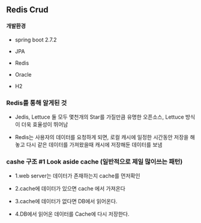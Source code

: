 ## Redis Crud 

#### 개발환경

* spring boot 2.7.2

* JPA

* Redis 

* Oracle

* H2


### Redis를 통해 알게된 것

* Jedis, Lettuce 둘 모두 몇천개의 Star를 가질만큼 유명한 오픈소스, Lettuce 방식이 더욱 효율성이 뛰어남

* Redis는 사용자의 데이터를 요청하게 되면, 로컬 캐시에 일정한 시간동안 저장을 해놓고 다시 같은 데이터를 가져왔을때 캐시에 저장해둔 데이터를 보냄


### cashe 구조 #1 Look aside cache (일반적으로 제일 많이쓰는 패턴)

* 1.web server는 데이터가 존재하는지 cache를 먼저확인

* 2.cache에 데이터가 있으면 cache 에서 가져온다

* 3.cache에 데이터가 없다면 DB에서 읽어온다.

* 4.DB에서 읽어온 데이터를 Cache에 다시 저장한다.
